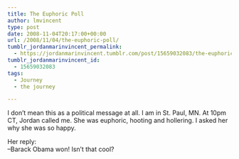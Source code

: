 ```yaml
---
title: The Euphoric Poll
author: lmvincent
type: post
date: 2008-11-04T20:17:00+00:00
url: /2008/11/04/the-euphoric-poll/
tumblr_jordanmarinvincent_permalink:
  - https://jordanmarinvincent.tumblr.com/post/15659032083/the-euphoric-poll
tumblr_jordanmarinvincent_id:
  - 15659032083
tags:
  - Journey
  - the journey

---
```

I don&rsquo;t mean this as a political message at all. I am in St. Paul, MN. At 10pm CT, Jordan called me. She was euphoric, hooting and hollering. I asked her why she was so happy.

Her reply:  
&ndash;Barack Obama won! Isn&rsquo;t that cool?

<div class="blogger-post-footer">
  <img loading="lazy" width="1" height="1" src="https://blogger.googleusercontent.com/tracker/9039099668816362935-6095948030033209437?l=jordansjourney2.blogspot.com" alt="" />
</div>